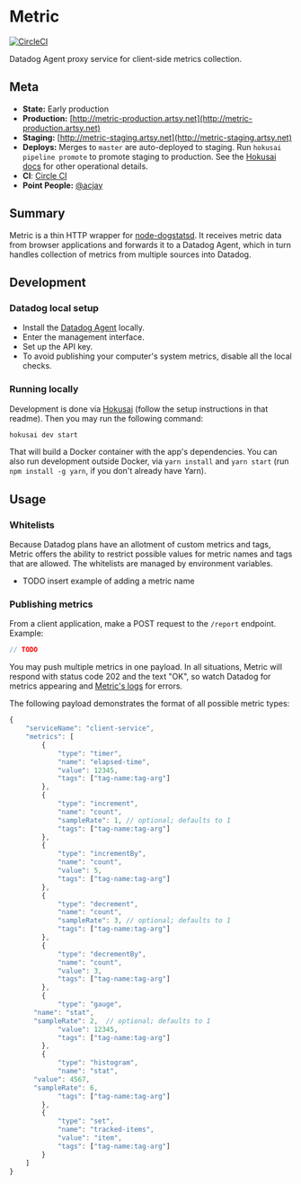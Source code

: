 # Metric

[![CircleCI](https://circleci.com/gh/artsy/metric.svg?style=svg&circle-token=90026ccf3fbb8fd77ccad45fe6f36f853c36e209)](https://circleci.com/gh/artsy/metric)

Datadog Agent proxy service for client-side metrics collection.

## Meta

* **State:** Early production
* **Production:** [http://metric-production.artsy.net](http://metric-production.artsy.net)
* **Staging:** [http://metric-staging.artsy.net](http://metric-staging.artsy.net)
* **Deploys:** Merges to `master` are auto-deployed to staging. Run `hokusai pipeline promote` to promote staging to production. See the [Hokusai docs](https://github.com/artsy/hokusai/blob/master/docs/Getting_Started.md) for other operational details.
* **CI**: [Circle CI](https://circleci.com/gh/artsy/metric)
* **Point People:** [@acjay](https://github.com/acjay)

## Summary

Metric is a thin HTTP wrapper for [node-dogstatsd](https://github.com/mrbar42/node-dogstatsd). It receives metric data from browser applications and forwards it to a Datadog Agent, which in turn handles collection of metrics from multiple sources into Datadog.

## Development

### Datadog local setup

* Install the [Datadog Agent](https://docs.datadoghq.com/agent/) locally.
* Enter the management interface.
* Set up the API key.
* To avoid publishing your computer's system metrics, disable all the local checks.

### Running locally

Development is done via [Hokusai](https://github.com/artsy/hokusai) (follow the setup instructions in that readme). Then you may run the following command:

```sh
hokusai dev start
```

That will build a Docker container with the app's dependencies. You can also run development outside Docker, via `yarn install` and `yarn start` (run `npm install -g yarn`, if you don't already have Yarn).

## Usage

### Whitelists

Because Datadog plans have an allotment of custom metrics and tags, Metric offers the ability to restrict possible values for metric names and tags that are allowed. The whitelists are managed by environment variables.

* TODO insert example of adding a metric name

### Publishing metrics

From a client application, make a POST request to the `/report` endpoint. Example:

```javascript
// TODO
```

You may push multiple metrics in one payload. In all situations, Metric will respond with status code 202 and the text "OK", so watch Datadog for metrics appearing and [Metric's logs]() for errors.

The following payload demonstrates the format of all possible metric types:

```javascript
{
	"serviceName": "client-service",
	"metrics": [
		{
			"type": "timer",
			"name": "elapsed-time",  
			"value": 12345,
			"tags": ["tag-name:tag-arg"]
		},
		{
			"type": "increment",
			"name": "count",  
			"sampleRate": 1, // optional; defaults to 1
			"tags": ["tag-name:tag-arg"]
		},
		{
			"type": "incrementBy",
			"name": "count",  
			"value": 5,
			"tags": ["tag-name:tag-arg"]
		},
		{
			"type": "decrement",
			"name": "count",  
			"sampleRate": 3, // optional; defaults to 1
			"tags": ["tag-name:tag-arg"]
		},
		{
			"type": "decrementBy",
			"name": "count",  
			"value": 3,
			"tags": ["tag-name:tag-arg"]
		},
		{
			"type": "gauge",
      "name": "stat",  
      "sampleRate": 2,  // optional; defaults to 1
			"value": 12345,
			"tags": ["tag-name:tag-arg"]
		},
		{
			"type": "histogram",
			"name": "stat",  
      "value": 4567,
      "sampleRate": 6,
			"tags": ["tag-name:tag-arg"]
		},
		{
			"type": "set",
			"name": "tracked-items",  
			"value": "item",
			"tags": ["tag-name:tag-arg"]
		}
	]
}
```
